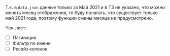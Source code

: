 Т.к. в `data.json` данные только за Май 2021 и в ТЗ не указано, что можно менять месяц отображения,
то буду полагать, что существует только май 2021 года, поэтому функции смены месяца не предусмотрено.

Чек-лист:
- [ ] Пагинация
- [ ] Фильтр по имени
- [ ] Ресайз колонок

